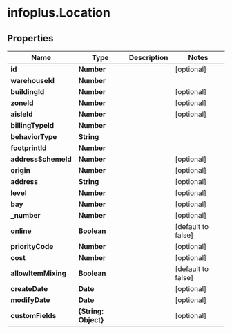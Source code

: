 # infoplus.Location

## Properties
Name | Type | Description | Notes
------------ | ------------- | ------------- | -------------
**id** | **Number** |  | [optional] 
**warehouseId** | **Number** |  | 
**buildingId** | **Number** |  | [optional] 
**zoneId** | **Number** |  | [optional] 
**aisleId** | **Number** |  | [optional] 
**billingTypeId** | **Number** |  | 
**behaviorType** | **String** |  | 
**footprintId** | **Number** |  | 
**addressSchemeId** | **Number** |  | [optional] 
**origin** | **Number** |  | [optional] 
**address** | **String** |  | [optional] 
**level** | **Number** |  | [optional] 
**bay** | **Number** |  | [optional] 
**_number** | **Number** |  | [optional] 
**online** | **Boolean** |  | [default to false]
**priorityCode** | **Number** |  | [optional] 
**cost** | **Number** |  | [optional] 
**allowItemMixing** | **Boolean** |  | [default to false]
**createDate** | **Date** |  | [optional] 
**modifyDate** | **Date** |  | [optional] 
**customFields** | **{String: Object}** |  | [optional] 


